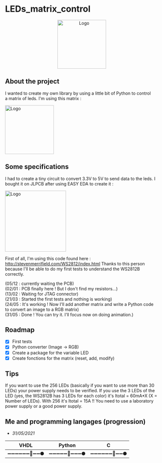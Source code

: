 # LEDs_matrix_control

<!-- PROJECT LOGO -->
<div align="center">
  <a href="https://github.com/Altarax/LEDs_control">
    <img src="https://user-images.githubusercontent.com/46035021/141173582-9912054c-fa62-45d8-a8dd-a964239d683d.png" alt="Logo" width="160" height="160">
  </a>
</div>

## About the project

I wanted to create my own library by using a little bit of Python to control  
a matrix of leds. I'm using this matrix :
<div>
  <a href="https://github.com/Altarax/LEDs_control">
    <img src="https://m.media-amazon.com/images/I/71eB9U0mmFL._AC_SX569_.jpg" alt="Logo" width="160" height="160">
  </a>
</div>

## Some specifications

I had to create a tiny circuit to convert 3.3V to 5V to send data to the leds.
I bought it on JLPCB after using EASY EDA to create it :
<div>
  <a href="https://github.com/Altarax/LEDs_control">
    <img src="https://i.ibb.co/FX9ynXw/unnamed.png" alt="Logo" width="200" height="200">
  </a>
</div>

First of all, I'm using this code found here : http://stevenmerrifield.com/WS2812/index.html
Thanks to this person because I'll be able to do my first tests to understand the WS2812B correctly.

(05/12 : currently waiting the PCB)  
(02/01 : PCB finally here ! But I don't find my resistors...)  
(13/02 : Waiting for JTAG connector)  
(21/03 : Started the first tests and nothing is working)  
(24/05 : It's working ! Now I'll add another matrix and write a Python code to convert an image to a RGB matrix)  
(31/05 : Done ! You can try it. I'll focus now on doing animation.)  

## Roadmap

- [x] First tests 
- [x] Python converter (Image -> RGB) 
- [x] Create a package for the variable LED
- [x] Create fonctions for the matrix (reset, add, modify)

## Tips
If you want to use the 256 LEDs (basically if you want to use more than 30 LEDs) your power supply needs to be verified. If you use the 3 LEDs of the LED (yes, the WS2812B has 3 LEDs for each color) it's Itotal = 60mA*X (X = Number of LEDs). With 256 it's Itotal = 15A !!
You need to use a laboratory power supply or a good power supply.

## Me and programming langages (progression)
- *31/05/2021* 

| VHDL                        | Python                      | C                           |
|-----------------------------|-----------------------------|-----------------------------|
|  ➖➖➖➖➖➖🚀➖➖🌑  |  ➖➖➖➖➖🚀➖➖➖🌑  |  ➖➖➖➖➖➖🚀➖➖🌑  |
